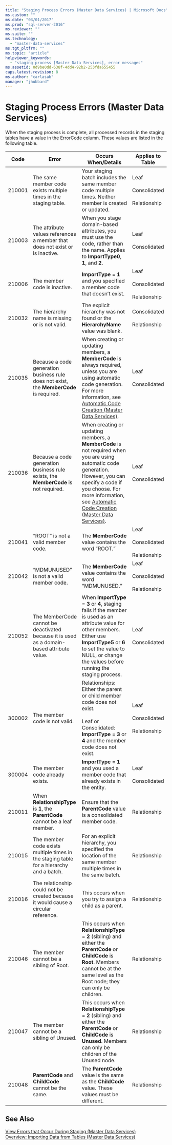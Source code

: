 ```yaml
---
title: "Staging Process Errors (Master Data Services) | Microsoft Docs"
ms.custom: ""
ms.date: "03/01/2017"
ms.prod: "sql-server-2016"
ms.reviewer: ""
ms.suite: ""
ms.technology: 
  - "master-data-services"
ms.tgt_pltfrm: ""
ms.topic: "article"
helpviewer_keywords: 
  - "staging process [Master Data Services], error messages"
ms.assetid: 0d9be0dd-638f-4dd4-92b2-253fda655455
caps.latest.revision: 8
ms.author: "carlasab"
manager: "jhubbard"
---
```

# Staging Process Errors (Master Data Services)
  When the staging process is complete, all processed records in the staging tables have a value in the ErrorCode column. These values are listed in the following table.  
  
|Code|Error|Occurs When/Details|Applies to Table|  
|----------|-----------|--------------------------|----------------------|  
|210001|The same member code exists multiple times in the staging table.|Your staging batch includes the same member code multiple times. Neither member is created or updated.|Leaf<br /><br /> Consolidated<br /><br /> Relationship|  
|210003|The attribute values references a member that does not exist or is inactive.|When you stage domain-based attributes, you must use the code, rather than the name. Applies to **ImportType0**, **1**, and **2**.|Leaf<br /><br /> Consolidated|  
|210006|The member code is inactive.|**ImportType** = **1** and you specified a member code that doesn’t exist.|Leaf<br /><br /> Consolidated<br /><br /> Relationship|  
|210032|The hierarchy name is missing or is not valid.|The explicit hierarchy was not found or the **HierarchyName** value was blank.|Consolidated<br /><br /> Relationship|  
|210035|Because a code generation business rule does not exist, the **MemberCode** is required.|When creating or updating members, a **MemberCode** is always required, unless you are using automatic code generation. For more information, see [Automatic Code Creation &#40;Master Data Services&#41;](../master-data-services/automatic-code-creation-master-data-services.md).|Leaf<br /><br /> Consolidated|  
|210036|Because a code generation business rule exists, the **MemberCode** is not required.|When creating or updating members, a **MemberCode** is not required when you are using automatic code generation. However, you can specify a code if you choose. For more information, see [Automatic Code Creation &#40;Master Data Services&#41;](../master-data-services/automatic-code-creation-master-data-services.md).|Leaf<br /><br /> Consolidated|  
|210041|“ROOT” is not a valid member code.|The **MemberCode** value contains the word “ROOT.”|Leaf<br /><br /> Consolidated<br /><br /> Relationship|  
|210042|“MDMUNUSED” is not a valid member code.|The **MemberCode** value contains the word “MDMUNUSED.”|Leaf<br /><br /> Consolidated<br /><br /> Relationship|  
|210052|The MemberCode cannot be deactivated because it is used as a domain-based attribute value.|When **ImportType** = **3** or **4**, staging fails if the member is used as an attribute value for other members. Either use **ImportType5** or **6** to set the value to NULL, or change the values before running the staging process.|Leaf<br /><br /> Consolidated|  
|300002|The member code is not valid.|Relationships: Either the parent or child member code does not exist.<br /><br /> Leaf or Consolidated: **ImportType** = **3** or **4** and the member code does not exist.|Leaf<br /><br /> Consolidated<br /><br /> Relationship|  
|300004|The member code already exists.|**ImportType** = **1** and you used a member code that already exists in the entity.|Leaf<br /><br /> Consolidated|  
|210011|When **RelationshipType** is **1**, the **ParentCode** cannot be a leaf member.|Ensure that the **ParentCode** value is a consolidated member code.|Relationship|  
|210015|The member code exists multiple times in the staging table for a hierarchy and a batch.|For an explicit hierarchy, you specified the location of the same member multiple times in the same batch.|Relationship|  
|210016|The relationship could not be created because it would cause a circular reference.|This occurs when you try to assign a child as a parent.|Relationship|  
|210046|The member cannot be a sibling of Root.|This occurs when **RelationshipType** = **2** (sibling) and either the **ParentCode** or **ChildCode** is **Root**. Members cannot be at the same level as the Root node; they can only be children.|Relationship|  
|210047|The member cannot be a sibling of Unused.|This occurs when **RelationshipType** = **2** (sibling) and either the **ParentCode** or **ChildCode** is **Unused**. Members can only be children of the Unused node.|Relationship|  
|210048|**ParentCode** and **ChildCode** cannot be the same.|The **ParentCode** value is the same as the **ChildCode** value. These values must be different.|Relationship|  
  
## See Also  
 [View Errors that Occur During Staging &#40;Master Data Services&#41;](../master-data-services/view-errors-that-occur-during-staging-master-data-services.md)   
 [Overview: Importing Data from Tables &#40;Master Data Services&#41;](../master-data-services/overview-importing-data-from-tables-master-data-services.md)  
  
  